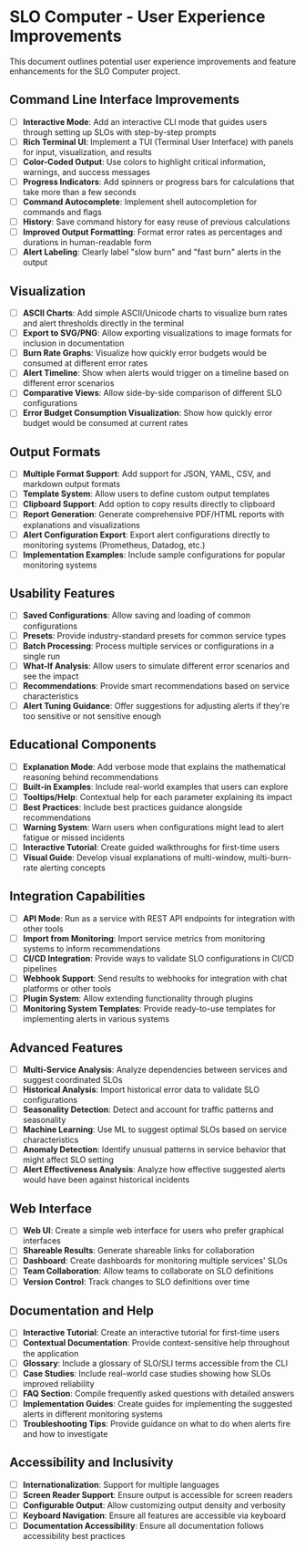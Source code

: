 # SLO Computer - User Experience Improvements

This document outlines potential user experience improvements and feature enhancements for the SLO Computer project.

## Command Line Interface Improvements

- [ ] **Interactive Mode**: Add an interactive CLI mode that guides users through setting up SLOs with step-by-step prompts
- [ ] **Rich Terminal UI**: Implement a TUI (Terminal User Interface) with panels for input, visualization, and results
- [ ] **Color-Coded Output**: Use colors to highlight critical information, warnings, and success messages
- [ ] **Progress Indicators**: Add spinners or progress bars for calculations that take more than a few seconds
- [ ] **Command Autocomplete**: Implement shell autocompletion for commands and flags
- [ ] **History**: Save command history for easy reuse of previous calculations
- [ ] **Improved Output Formatting**: Format error rates as percentages and durations in human-readable form
- [ ] **Alert Labeling**: Clearly label "slow burn" and "fast burn" alerts in the output

## Visualization

- [ ] **ASCII Charts**: Add simple ASCII/Unicode charts to visualize burn rates and alert thresholds directly in the terminal
- [ ] **Export to SVG/PNG**: Allow exporting visualizations to image formats for inclusion in documentation
- [ ] **Burn Rate Graphs**: Visualize how quickly error budgets would be consumed at different error rates
- [ ] **Alert Timeline**: Show when alerts would trigger on a timeline based on different error scenarios
- [ ] **Comparative Views**: Allow side-by-side comparison of different SLO configurations
- [ ] **Error Budget Consumption Visualization**: Show how quickly error budget would be consumed at current rates

## Output Formats

- [ ] **Multiple Format Support**: Add support for JSON, YAML, CSV, and markdown output formats
- [ ] **Template System**: Allow users to define custom output templates
- [ ] **Clipboard Support**: Add option to copy results directly to clipboard
- [ ] **Report Generation**: Generate comprehensive PDF/HTML reports with explanations and visualizations
- [ ] **Alert Configuration Export**: Export alert configurations directly to monitoring systems (Prometheus, Datadog, etc.)
- [ ] **Implementation Examples**: Include sample configurations for popular monitoring systems

## Usability Features

- [ ] **Saved Configurations**: Allow saving and loading of common configurations
- [ ] **Presets**: Provide industry-standard presets for common service types
- [ ] **Batch Processing**: Process multiple services or configurations in a single run
- [ ] **What-If Analysis**: Allow users to simulate different error scenarios and see the impact
- [ ] **Recommendations**: Provide smart recommendations based on service characteristics
- [ ] **Alert Tuning Guidance**: Offer suggestions for adjusting alerts if they're too sensitive or not sensitive enough

## Educational Components

- [ ] **Explanation Mode**: Add verbose mode that explains the mathematical reasoning behind recommendations
- [ ] **Built-in Examples**: Include real-world examples that users can explore
- [ ] **Tooltips/Help**: Contextual help for each parameter explaining its impact
- [ ] **Best Practices**: Include best practices guidance alongside recommendations
- [ ] **Warning System**: Warn users when configurations might lead to alert fatigue or missed incidents
- [ ] **Interactive Tutorial**: Create guided walkthroughs for first-time users
- [ ] **Visual Guide**: Develop visual explanations of multi-window, multi-burn-rate alerting concepts

## Integration Capabilities

- [ ] **API Mode**: Run as a service with REST API endpoints for integration with other tools
- [ ] **Import from Monitoring**: Import service metrics from monitoring systems to inform recommendations
- [ ] **CI/CD Integration**: Provide ways to validate SLO configurations in CI/CD pipelines
- [ ] **Webhook Support**: Send results to webhooks for integration with chat platforms or other tools
- [ ] **Plugin System**: Allow extending functionality through plugins
- [ ] **Monitoring System Templates**: Provide ready-to-use templates for implementing alerts in various systems

## Advanced Features

- [ ] **Multi-Service Analysis**: Analyze dependencies between services and suggest coordinated SLOs
- [ ] **Historical Analysis**: Import historical error data to validate SLO configurations
- [ ] **Seasonality Detection**: Detect and account for traffic patterns and seasonality
- [ ] **Machine Learning**: Use ML to suggest optimal SLOs based on service characteristics
- [ ] **Anomaly Detection**: Identify unusual patterns in service behavior that might affect SLO setting
- [ ] **Alert Effectiveness Analysis**: Analyze how effective suggested alerts would have been against historical incidents

## Web Interface

- [ ] **Web UI**: Create a simple web interface for users who prefer graphical interfaces
- [ ] **Shareable Results**: Generate shareable links for collaboration
- [ ] **Dashboard**: Create dashboards for monitoring multiple services' SLOs
- [ ] **Team Collaboration**: Allow teams to collaborate on SLO definitions
- [ ] **Version Control**: Track changes to SLO definitions over time

## Documentation and Help

- [ ] **Interactive Tutorial**: Create an interactive tutorial for first-time users
- [ ] **Contextual Documentation**: Provide context-sensitive help throughout the application
- [ ] **Glossary**: Include a glossary of SLO/SLI terms accessible from the CLI
- [ ] **Case Studies**: Include real-world case studies showing how SLOs improved reliability
- [ ] **FAQ Section**: Compile frequently asked questions with detailed answers
- [ ] **Implementation Guides**: Create guides for implementing the suggested alerts in different monitoring systems
- [ ] **Troubleshooting Tips**: Provide guidance on what to do when alerts fire and how to investigate

## Accessibility and Inclusivity

- [ ] **Internationalization**: Support for multiple languages
- [ ] **Screen Reader Support**: Ensure output is accessible for screen readers
- [ ] **Configurable Output**: Allow customizing output density and verbosity
- [ ] **Keyboard Navigation**: Ensure all features are accessible via keyboard
- [ ] **Documentation Accessibility**: Ensure all documentation follows accessibility best practices 